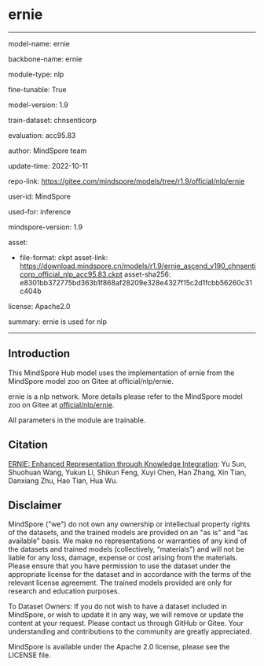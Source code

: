 # ernie

---

model-name: ernie

backbone-name: ernie

module-type: nlp

fine-tunable: True

model-version: 1.9

train-dataset: chnsenticorp

evaluation: acc95.83

author: MindSpore team

update-time: 2022-10-11

repo-link: <https://gitee.com/mindspore/models/tree/r1.9/official/nlp/ernie>

user-id: MindSpore

used-for: inference

mindspore-version: 1.9

asset:

-
    file-format: ckpt
    asset-link: <https://download.mindspore.cn/models/r1.9/ernie_ascend_v190_chnsenticorp_official_nlp_acc95.83.ckpt>
    asset-sha256: e8301bb372775bd363b1f868af28209e328e4327f15c2d1fcbb56260c31c404b

license: Apache2.0

summary: ernie is used for nlp

---

## Introduction

This MindSpore Hub model uses the implementation of ernie from the MindSpore model zoo on Gitee at official/nlp/ernie.

ernie is a nlp network. More details please refer to the MindSpore model zoo on Gitee at [official/nlp/ernie](https://gitee.com/mindspore/models/blob/r1.9/official/nlp/ernie/README_CN.md).

All parameters in the module are trainable.

## Citation

[ERNIE: Enhanced Representation through Knowledge Integration](https://arxiv.org/abs/1904.09223): Yu Sun, Shuohuan Wang, Yukun Li, Shikun Feng, Xuyi Chen, Han Zhang, Xin Tian, Danxiang Zhu, Hao Tian, Hua Wu.

## Disclaimer

MindSpore ("we") do not own any ownership or intellectual property rights of the datasets, and the trained models are provided on an "as is" and "as available" basis. We make no representations or warranties of any kind of the datasets and trained models (collectively, “materials”) and will not be liable for any loss, damage, expense or cost arising from the materials. Please ensure that you have permission to use the dataset under the appropriate license for the dataset and in accordance with the terms of the relevant license agreement. The trained models provided are only for research and education purposes.

To Dataset Owners: If you do not wish to have a dataset included in MindSpore, or wish to update it in any way, we will remove or update the content at your request. Please contact us through GitHub or Gitee. Your understanding and contributions to the community are greatly appreciated.

MindSpore is available under the Apache 2.0 license, please see the LICENSE file.
